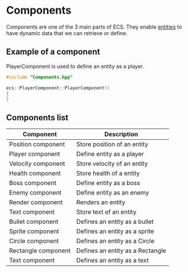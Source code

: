 # Components

Components are one of the 3 main parts of ECS.
They enable [entities](./entity.md) to have dynamic data that we can retrieve
or define.

## Example of a component

PlayerComponent is used to define an entity as a player.

```cpp
#include "Components.hpp"

ecs::PlayerComponent::PlayerComponent()
{
}

```

## Components list

| Component           | Description                      |
|---------------------|----------------------------------|
| Position component  | Store position of an entity      |
| Player component    | Define entity as a player        |
| Velocity component  | Store velocity of an entity      |
| Health component    | Store health of a entity         |
| Boss component      | Define entity as a boss          |
| Enemy component     | Define entity as an enemy        |
| Render component    | Renders an entity                |
| Text component      | Store text of an entity          |
| Bullet component    | Defines an entity as a bullet    |
| Sprite component    | Defines an entity as a sprite    |
| Circle component    | Defines an entity as a Circle    |
| Rectangle component | Defines an entity as a Rectangle |
| Text component      | Defines an entity as a text      |
